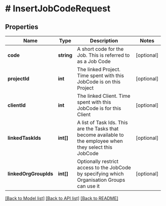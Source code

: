 # # InsertJobCodeRequest

## Properties

Name | Type | Description | Notes
------------ | ------------- | ------------- | -------------
**code** | **string** | A short code for the Job.  This is referred to as a Job Code | [optional]
**projectId** | **int** | The linked Project.  Time spent with this JobCode is on this Project | [optional]
**clientId** | **int** | The linked Client.  Time spent with this JobCode is for this Client | [optional]
**linkedTaskIds** | **int[]** | A list of Task Ids.  This are the Tasks that become available to the employee when they select this JobCode | [optional]
**linkedOrgGroupIds** | **int[]** | Optionally restrict access to the JobCode by specifying which Organisation Groups can use it | [optional]

[[Back to Model list]](../../README.md#models) [[Back to API list]](../../README.md#endpoints) [[Back to README]](../../README.md)
